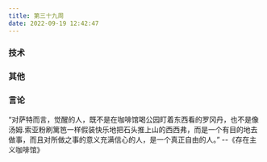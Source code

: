 ```yaml
---
title: 第三十九周
date: 2022-09-19 12:42:47
---
```


### 技术

### 其他

### 言论

“对萨特而言，觉醒的人，既不是在咖啡馆喝公园盯着东西看的罗冈丹，也不是像汤姆.索亚粉刷篱笆一样假装快乐地把石头推上山的西西弗，而是一个有目的地去做事，而且对所做之事的意义充满信心的人，是一个真正自由的人。”
--《存在主义咖啡馆》
